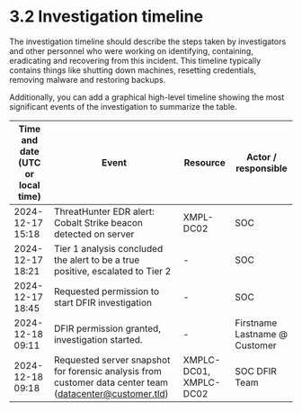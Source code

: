 # 3.2 Investigation timeline

The investigation timeline should describe the steps taken by investigators and other personnel who were working on identifying, containing, eradicating and recovering from this incident. This timeline typically contains things like shutting down machines, resetting credentials, removing malware and restoring backups.

Additionally, you can add a graphical high-level timeline showing the most significant events of the investigation to summarize the table.

| Time and date (UTC or local time) | Event | Resource | Actor / responsible |
| --- | --- | --- | --- |
| 2024-12-17 15:18 | ThreatHunter EDR alert: Cobalt Strike beacon detected on server | XMPL-DC02 | SOC |
| 2024-12-17 18:21 | Tier 1 analysis concluded the alert to be a true positive, escalated to Tier 2 | - | SOC |
| 2024-12-17 18:45 | Requested permission to start DFIR investigation | - | SOC |
| 2024-12-18 09:11 | DFIR permission granted, investigation started. | - | Firstname Lastname @ Customer |
| 2024-12-18 09:18 | Requested server snapshot for forensic analysis from customer data center team (datacenter@customer.tld) | XMPLC-DC01, XMPLC-DC02 | SOC DFIR Team |
